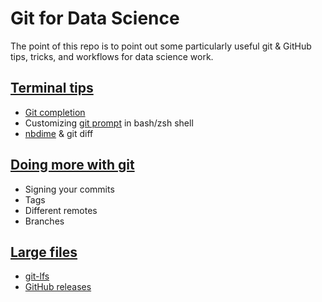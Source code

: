 # Git for Data Science

The point of this repo is to point out some particularly useful git & GitHub
tips, tricks, and workflows for data science work.


## [Terminal tips](adjusting_terminal_for_git.ipynb)

- [Git completion](https://github.com/git/git/tree/master/contrib/completion)
- Customizing [git prompt](https://github.com/git/git/blob/master/contrib/completion/git-prompt.sh) in bash/zsh shell
- [nbdime](https://nbdime.readthedocs.io/) & git diff


## [Doing more with git](beyond_basic_git.ipynb)

- Signing your commits
- Tags
- Different remotes
- Branches


## [Large files](large_files.ipynb)

- [git-lfs](https://git-lfs.github.com/)
- [GitHub releases](https://docs.github.com/en/free-pro-team@latest/github/administering-a-repository/releasing-projects-on-github)
